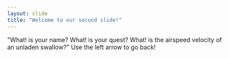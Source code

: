 ```yaml
---
layout: slide
title: "Welcome to our second slide!"
---
```

"What! is your name? What! is your quest? What! is the airspeed velocity of an unladen swallow?"
Use the left arrow to go back!
